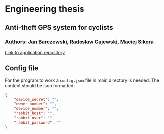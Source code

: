 # Engineering thesis
## Anti-theft GPS system for cyclists
### Authors: Jan Barczewski, Radosław Gajewski, Maciej Sikora

[Link to application repository](https://github.com/H2BGroup/Anti-theft-GPS-system-App)

## Config file
For the program to work a `config.json` file in main directory is needed. The content should be json formatted:
```json
{
    "device_secret": "",
    "owner_number": "",
    "device_number": "",
    "rabbit_host": "",
    "rabbit_user": "",
    "rabbit_password": ""
}
```
